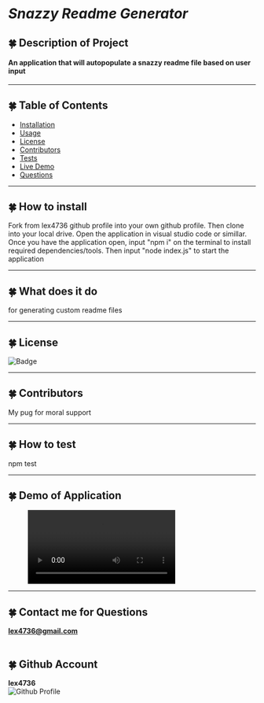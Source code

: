 
  
  # ***Snazzy Readme Generator***

  
## 🍀 Description of Project
  #### An application that will autopopulate a snazzy readme file based on user input

  ----
## 🍀 Table of Contents
  * [Installation](#installation)
  * [Usage](#usage)
  * [License](#license)
  * [Contributors](#contributors)
  * [Tests](#tests)
  * [Live Demo](#demo)
  * [Questions](#email)
  ----
## 🍀 <a id="installation"></a> How to install 
  Fork from lex4736 github profile into your own github profile. Then clone into your local drive. Open the application in visual studio code or simillar. Once you have the application open, input "npm i" on the terminal to install required dependencies/tools. Then input "node index.js" to start the application

  ----
## 🍀 <a id="usage"></a> What does it do 
  for generating custom readme files
 
  ----
## 🍀 <a id="license"></a> License
![Badge](https://img.shields.io/badge/license-MIT-blue)

----
## 🍀 <a id="contributors"></a>Contributors 
My pug for moral support

---- 
## 🍀 <a id="test"></a> How to test 
npm test
 
----
## 🍀 <a id="demo"></a> Demo of Application
<figure class="video_container">
  <video controls="true" allowfullscreen="true">
    <source src="./assets/2021-02-05_18-03-25.mp4" type="video/mp4">
  </video>
</figure>

  ----
 ## 🍀 <a id="email"></a> Contact me for Questions 
 **lex4736@gmail.com** 
<br><br>
## 🍀 Github Account
**lex4736**
<br>
![Github Profile](https://avatars.githubusercontent.com/u/71117049?v=4) 



